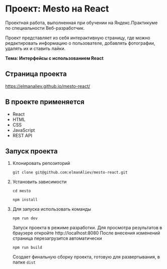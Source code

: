 # Проект: Mesto на React
Проектная работа, выполненная при обучении на Яндекс.Практикуме по специальности Веб-разработчик.

Проект представляет из себя интерактивную страницу, где можно редактировать информацию о пользователе, добавлять фотографии, удалять их и ставить лайки.

**Тема: Интерфейсы с использованием React**

## Страница проекта
https://elmanaliev.github.io/mesto-react/

## В проекте применяется
* React
* HTML
* CSS
* JavaScript
* REST API

## Запуск проекта

1. Клонировать репозиторий

    `git clone git@github.com:elmanAliev/mesto-react.git`

2. Установить зависимости

    `cd mesto`
    
    `npm install`

3. Для запуска использовать команды

    `npm run dev`

    Запуск проекта в режиме разработки.
    Для просмотра результатов в браузере откройте http://localhost:8080
    После внесения изменений страница перезагрузится автоматически

    `npm run build`

    Создает финальную сборку проекта, готовую для развертывания, в папке `dist`


